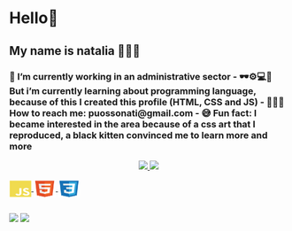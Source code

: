 <h1> Hello👋 </h1>
<h2> My name is natalia 👩🏽‍🦱</h2>
<h3> 🔭 I’m currently working in an administrative sector
- 🕶⚙💻📝 But i’m currently learning about programming language, because of this I created this profile (HTML, CSS and JS)
- 🏃🏽‍♀️ How to reach me: puossonati@gmail.com
- 😅 Fun fact: I became interested in the area because of a css art that I reproduced, a black kitten convinced me to learn more and more </h3>
<div align="center">
  <a href="https://github.com/natipuosso">
  <img height="180em" src="https://github-readme-stats.vercel.app/api?username=natipuosso&show_icons=falsetheme=dark&include_all_commits=true&count_private=true"/>
  <img height="180em" src="https://github-readme-stats.vercel.app/api/top-langs/?username=natipuosso&layout=compact&langs_count=7&theme=dark"/>
</div>
<div style="display: inline_block"><br>
  <img align="center" alt="Rafa-Js" height="30" width="40" src="https://raw.githubusercontent.com/devicons/devicon/master/icons/javascript/javascript-plain.svg">
  <img align="center" alt="Rafa-HTML" height="30" width="40" src="https://raw.githubusercontent.com/devicons/devicon/master/icons/html5/html5-original.svg">
  <img align="center" alt="Rafa-CSS" height="30" width="40" src="https://raw.githubusercontent.com/devicons/devicon/master/icons/css3/css3-original.svg">
 <src="https://media.discordapp.net/attachments/639956127056134178/890373478988013628/Publicacoes_Instagram_1_1.png?width=676&height=676">
</div>
 
  ##
  <div>
  <a href="https://instagram.com/natipuosso" target="_blank"><img src="https://img.shields.io/badge/-Instagram-%23E4405F?style=for-the-badge&logo=instagram&logoColor=white" target="_blank"></a>
  <a href = "mailto:puossonati@gmail.com"><img src="https://img.shields.io/badge/-Gmail-%23333?style=for-the-badge&logo=gmail&logoColor=white" target="_blank"></a>  
  </div>  
  
